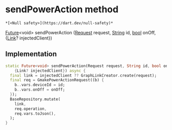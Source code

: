 


# sendPowerAction method




    *[<Null safety>](https://dart.dev/null-safety)*




[Future](https://api.flutter.dev/flutter/dart-async/Future-class.html)&lt;void> sendPowerAction
([Request](../../yonomi-sdk/Request-class.md) request, [String](https://api.flutter.dev/flutter/dart-core/String-class.html) id, [bool](https://api.flutter.dev/flutter/dart-core/bool-class.html) onOff, {[Link](https://pub.dev/documentation/gql_link/0.4.0/link/Link-class.html)? injectedClient})








## Implementation

```dart
static Future<void> sendPowerAction(Request request, String id, bool onOff,
    {Link? injectedClient}) async {
  final link = injectedClient ?? GraphLinkCreator.create(request);
  final req = GmakePowerActionRequest((b) {
    b..vars.deviceId = id;
    b..vars.onOff = onOff;
  });
  BaseRepository.mutate(
    link,
    req.operation,
    req.vars.toJson(),
  );
}
```







